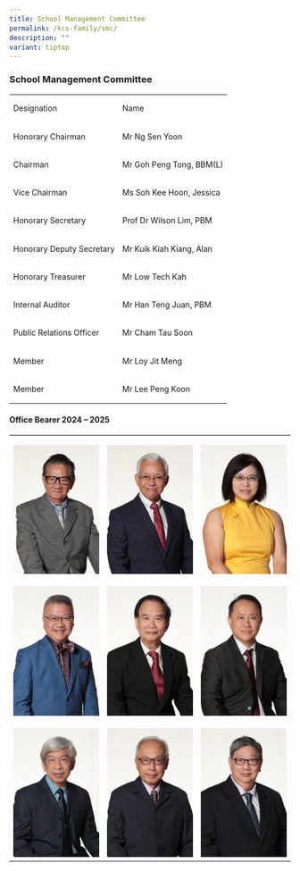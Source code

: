 ```yaml
---
title: School Management Committee
permalink: /kcs-family/smc/
description: ""
variant: tiptap
---
```

<h3>School Management Committee</h3>
<table style="minWidth: 50px">
<colgroup>
<col>
<col>
</colgroup>
<tbody>
<tr>
<td rowspan="1" colspan="1">
<p>Designation</p>
</td>
<td rowspan="1" colspan="1">
<p>Name</p>
</td>
</tr>
<tr>
<td rowspan="1" colspan="1">
<p>Honorary Chairman</p>
</td>
<td rowspan="1" colspan="1">
<p>Mr Ng Sen Yoon</p>
</td>
</tr>
<tr>
<td rowspan="1" colspan="1">
<p>Chairman</p>
</td>
<td rowspan="1" colspan="1">
<p>Mr Goh Peng Tong, BBM(L)</p>
</td>
</tr>
<tr>
<td rowspan="1" colspan="1">
<p>Vice Chairman</p>
</td>
<td rowspan="1" colspan="1">
<p>Ms Soh Kee Hoon, Jessica</p>
</td>
</tr>
<tr>
<td rowspan="1" colspan="1">
<p>Honorary Secretary</p>
</td>
<td rowspan="1" colspan="1">
<p>Prof Dr Wilson Lim, PBM</p>
</td>
</tr>
<tr>
<td rowspan="1" colspan="1">
<p>Honorary Deputy Secretary</p>
</td>
<td rowspan="1" colspan="1">
<p>Mr Kuik Kiah Kiang, Alan</p>
</td>
</tr>
<tr>
<td rowspan="1" colspan="1">
<p>Honorary Treasurer</p>
</td>
<td rowspan="1" colspan="1">
<p>Mr Low Tech Kah</p>
</td>
</tr>
<tr>
<td rowspan="1" colspan="1">
<p>Internal Auditor</p>
</td>
<td rowspan="1" colspan="1">
<p>Mr Han Teng Juan, PBM</p>
</td>
</tr>
<tr>
<td rowspan="1" colspan="1">
<p>Public Relations Officer</p>
</td>
<td rowspan="1" colspan="1">
<p>Mr Cham Tau Soon</p>
</td>
</tr>
<tr>
<td rowspan="1" colspan="1">
<p>Member</p>
</td>
<td rowspan="1" colspan="1">
<p>Mr Loy Jit Meng</p>
</td>
</tr>
<tr>
<td rowspan="1" colspan="1">
<p>Member</p>
</td>
<td rowspan="1" colspan="1">
<p>Mr Lee Peng Koon</p>
</td>
</tr>
</tbody>
</table>
<h4>Office Bearer 2024 – 2025</h4>
<p></p>
<table style="minWidth: 75px">
<colgroup>
<col>
<col>
<col>
</colgroup>
<tbody>
<tr>
<th rowspan="1" colspan="1">
<p></p>
<div class="isomer-image-wrapper">
<img style="width: 100%" height="auto" width="100%" alt="Mr Ng Sen Yoon" src="/images/General Images/Mr_Ng_Sen_Yoon.jpg">
</div>
</th>
<th rowspan="1" colspan="1">
<p></p>
<div class="isomer-image-wrapper">
<img style="width: 100%" height="auto" width="100%" alt="" src="/images/General Images/Mr_Goh_Peng_Tong_BBM.jpg">
</div>
</th>
<th rowspan="1" colspan="1">
<p></p>
<div class="isomer-image-wrapper">
<img style="width: 100%" height="auto" width="100%" alt="" src="/images/General Images/Ms_Jessica_Soh_Kee_Hoon.jpg">
</div>
</th>
</tr>
<tr>
<td rowspan="1" colspan="1">
<p></p>
<div class="isomer-image-wrapper">
<img style="width: 100%" height="auto" width="100%" alt="" src="/images/General Images/Dr_Lim_Yen_Kia_Wilson_PBM.jpg">
</div>
</td>
<td rowspan="1" colspan="1">
<p></p>
<div class="isomer-image-wrapper">
<img style="width: 100%" height="auto" width="100%" alt="" src="/images/General Images/Mr_Low_Teck_Kah.jpg">
</div>
</td>
<td rowspan="1" colspan="1">
<p></p>
<div class="isomer-image-wrapper">
<img style="width: 100%" height="auto" width="100%" alt="" src="/images/General Images/Mr_Han_Teng_Juan_PBM.jpg">
</div>
</td>
</tr>
<tr>
<td rowspan="1" colspan="1">
<p></p>
<div class="isomer-image-wrapper">
<img style="width: 100%" height="auto" width="100%" alt="" src="/images/General Images/Mr_Cham_Tau_Soon.jpg">
</div>
</td>
<td rowspan="1" colspan="1">
<p></p>
<div class="isomer-image-wrapper">
<img style="width: 100%" height="auto" width="100%" alt="" src="/images/General Images/Mr_Loy_Jit_Meng.jpg">
</div>
</td>
<td rowspan="1" colspan="1">
<p></p>
<div class="isomer-image-wrapper">
<img style="width: 100%" height="auto" width="100%" alt="" src="/images/General Images/Mr_Lee_Peng_Koon.jpg">
</div>
</td>
</tr>
</tbody>
</table>
<p></p>